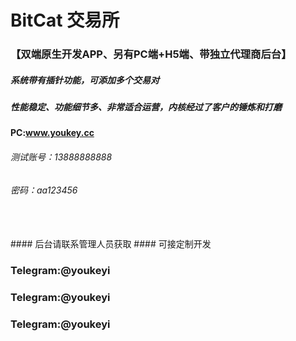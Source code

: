 # BitCat  交易所
### 【双端原生开发APP、另有PC端+H5端、带独立代理商后台】
#####  系统带有插针功能，可添加多个交易对
#####  性能稳定、功能细节多、非常适合运营，内核经过了客户的锤炼和打磨

#### PC:www.youkey.cc
###### 测试账号：13888888888
###### 密码：aa123456
<br/>
<br/>
#### 后台请联系管理人员获取
#### 可接定制开发



### Telegram:@youkeyi
### Telegram:@youkeyi
### Telegram:@youkeyi




